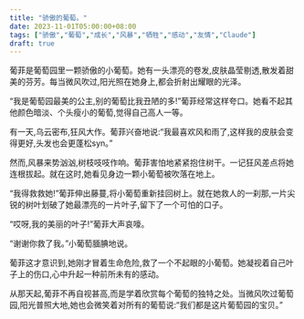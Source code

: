 ```yaml
---
title: "骄傲的葡萄。"
date: 2023-11-01T05:00:00+08:00
tags: ["骄傲","葡萄","成长","风暴","牺牲","感动","友情","Claude"]
draft: true
--- 
```


葡菲是葡萄园里一颗骄傲的小葡萄。她有一头漂亮的卷发,皮肤晶莹剔透,散发着甜美的芬芳。每当微风吹过,阳光照在她身上,都会折射出耀眼的光泽。 

“我是葡萄园最美的公主,别的葡萄比我丑陋的多!”葡菲经常这样夸口。她看不起其他颜色暗淡、个头瘦小的葡萄,觉得自己高人一等。

有一天,乌云密布,狂风大作。葡菲兴奋地说:“我最喜欢风和雨了,这样我的皮肤会变得更好,头发也会更蓬松syn。”

然而,风暴来势汹汹,树枝吱吱作响。葡菲害怕地紧紧抱住树干。一记狂风差点将她连根拔起。就在这时,她看见身边一颗小葡萄被吹落在地上。

“我得救救她!”葡菲伸出藤蔓,将小葡萄重新挂回树上。就在她救人的一刹那,一片尖锐的树叶划破了她最漂亮的一片叶子,留下了一个可怕的口子。

“哎呀,我的美丽的叶子!”葡菲大声哀嚎。

“谢谢你救了我。”小葡萄腼腆地说。

葡菲这才意识到,她刚才冒着生命危险,救了一个不起眼的小葡萄。她凝视着自己叶子上的伤口,心中升起一种前所未有的感动。

从那天起,葡菲不再自视甚高,而是学着欣赏每个葡萄的独特之处。当微风吹过葡萄园,阳光普照大地,她也会微笑着对所有的葡萄说:“我们都是这片葡萄园的宝贝。”

